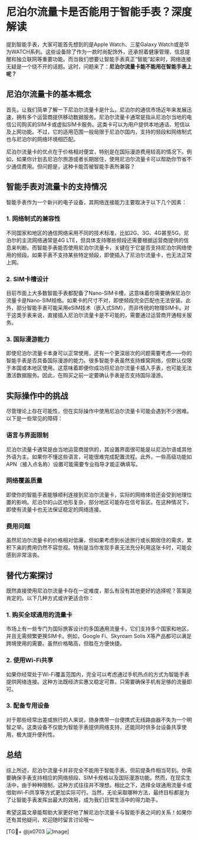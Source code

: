 # 尼泊尔流量卡是否能用于智能手表？深度解读

提到智能手表，大家可能首先想到的是Apple Watch、三星Galaxy Watch或是华为WATCH系列。这些设备除了作为一款时尚配饰外，还承担着健康管理、信息提醒和独立联网等重要功能。而当我们想要让智能手表真正“智能”起来时，网络连接无疑是一个绕不开的话题。这时，问题来了：**尼泊尔流量卡能不能用在智能手表上呢？**

## 尼泊尔流量卡的基本概念

首先，让我们简单了解一下尼泊尔流量卡是什么。尼泊尔的通信市场近年来发展迅速，拥有多个运营商提供移动数据服务。尼泊尔流量卡通常是指从尼泊尔当地的电信公司购买的SIM卡或虚拟SIM卡服务。这类卡可以为用户提供本地通话、短信以及上网功能。不过，它的适用范围一般局限于尼泊尔国内，支持的频段和网络制式也与尼泊尔的网络环境相匹配。

尼泊尔流量卡的优点在于价格相对便宜，特别是在国际漫游费用较高的情况下。例如，如果你计划去尼泊尔旅游或者长期居住，使用尼泊尔流量卡可以帮助你节省不少通信费用。但问题是，这种卡能否被智能手表所兼容？

## 智能手表对流量卡的支持情况

智能手表作为一个新兴的电子设备，其网络连接能力主要取决于以下几个因素：

### 1. 网络制式的兼容性
不同国家和地区的通信网络采用不同的技术标准，比如2G、3G、4G甚至5G。尼泊尔的主流网络通常是4G LTE，但具体支持哪些频段还需要根据运营商提供的信息来判断。而智能手表能否使用尼泊尔流量卡，关键在于它是否支持尼泊尔网络使用的频段。如果手表不支持某些特定频段，即使插入了尼泊尔流量卡，也无法正常上网。

### 2. SIM卡槽设计
目前市面上大多数智能手表都配备了Nano-SIM卡槽，这意味着你需要确保尼泊尔流量卡是Nano-SIM规格。如果卡的尺寸不对，即使频段完全匹配也无法安装。此外，部分智能手表可能采用eSIM技术（嵌入式SIM），而非传统的物理SIM卡。对于这类手表来说，直接插入尼泊尔流量卡是不可能的，需要通过运营商开通相关服务。

### 3. 国际漫游能力
即使尼泊尔流量卡本身可以正常使用，还有一个更深层次的问题需要考虑——你的智能手表是否具备国际漫游的能力。很多智能手表虽然支持蜂窝网络，但默认仅限于本国或本地区使用。这意味着即便你成功将尼泊尔流量卡插入手表，也可能无法激活数据服务。因此，在购买之前一定要确认手表是否支持国际漫游。

## 实际操作中的挑战

尽管理论上存在可能性，但在实际操作中使用尼泊尔流量卡可能会遇到不少困难。以下是一些常见的障碍：

### 语言与界面限制
尼泊尔流量卡通常是由当地运营商提供的，其设置界面很可能是以尼泊尔语或其他外语为主。如果你不懂这些语言，可能很难完成配置流程。此外，一些高级功能如APN（接入点名称）设置可能需要专业指导才能正确填写。

### 网络覆盖质量
即使你的智能手表能够顺利连接到尼泊尔流量卡，实际的网络体验还会受到地理位置的影响。尼泊尔的山区地形复杂，部分地区可能存在信号盲区。在这种情况下，即使有流量卡也无法保证稳定的网络连接。

### 费用问题
虽然尼泊尔流量卡的价格相对低廉，但如果考虑到长途旅行或长期居住的需求，累积下来的费用仍然不容忽视。特别是当你发现手表无法充分利用这张卡时，可能会感到非常沮丧。

## 替代方案探讨

既然直接使用尼泊尔流量卡存在一定难度，那么有没有其他更好的选择呢？答案是肯定的。以下几种方式或许更适合你：

### 1. 购买全球通用的流量卡
市场上有一些专门为国际旅客设计的多国通用流量卡，它们支持多个国家和地区，并且无需频繁更换SIM卡。例如，Google Fi、Skyroam Solis X等产品都可以满足跨境使用的需要。虽然价格略高，但胜在方便快捷。

### 2. 使用Wi-Fi共享
如果你经常处于Wi-Fi覆盖范围内，完全可以考虑通过手机热点的方式为智能手表提供网络连接。这种方法既经济实惠又稳定可靠，只需要确保手机有足够的流量即可。

### 3. 配备专用设备
对于那些经常出差或旅行的人来说，随身携带一台便携式无线路由器不失为一个明智之举。这类设备不仅能为智能手表提供网络支持，还能同时供多台设备共享使用，极大提升便利性。

## 总结

综上所述，尼泊尔流量卡并非完全不能用于智能手表，但前提条件相当苛刻。你需要确保手表支持相应的网络频段、SIM卡规格以及国际漫游功能。然而，在现实生活中，由于种种限制，这种方式往往并不理想。相比之下，选择全球通用流量卡或借助Wi-Fi共享等方式更加实际可行。当然，无论采取哪种方法，最终目标都是为了让智能手表发挥出最大的效用，成为我们日常生活中的得力助手。

希望这篇文章能帮助大家更好地了解尼泊尔流量卡与智能手表之间的关系！如果你还有其他疑问，欢迎随时留言讨论哦～

[TG💪+ @jx0703 ![Image](https://github.com/user-attachments/assets/dbca1d08-cadb-493c-b0ec-ad6f7a83f270)]